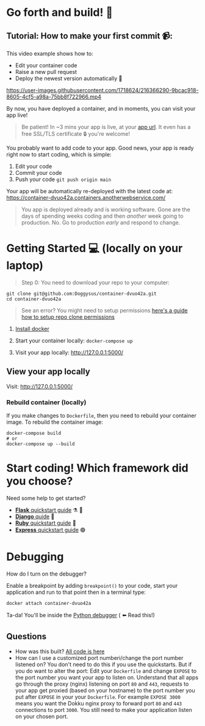 # Go forth and build! 🚀

## Tutorial: How to make your first commit 📹:

This video example shows how to:

- Edit your container code
- Raise a new pull request
- Deploy the newest version automatically 🚀

https://user-images.githubusercontent.com/1718624/216366290-9bcac918-8605-4cf5-a98a-75bb8f722966.mp4



By now, you have deployed a container, and in moments, you can visit your app
live!

> Be patient! In ~3 mins your app is live, at your [app url](https://container-dvuo42a.containers.anotherwebservice.com/). It even has a free SSL/TLS certificate 🔒 you're welcome!

You probably want to add code to your app. Good news, your app is ready right now to start coding, which is simple:

1. Edit your code
2. Commit your code
3. Push your code `git push origin main`

Your app will be automatically re-deployed with the latest code at: https://container-dvuo42a.containers.anotherwebservice.com/

> You app is deployed already and is working software. Gone are the days of spending weeks coding and then *another* week going to production. No. Go to production *early* and respond to change.

# Getting Started 💻 (locally on your laptop)

> Step 0: You need to download your repo to your computer:

```
git clone git@github.com:Doggysus/container-dvuo42a.git
cd container-dvuo42a
```

> See an error? You might need to setup permissions [here's a guide how to setup repo clone permissions](https://docs.github.com/en/authentication/connecting-to-github-with-ssh/adding-a-new-ssh-key-to-your-github-account)

1. [Install docker](https://docs.docker.com/get-docker/)

2. Start your container locally: `docker-compose up`
3. Visit your app locally: http://127.0.0.1:5000/

## View your app locally

Visit: http://127.0.0.1:5000/

### Rebuild container (locally)
If you make changes to `Dockerfile`, then you need to rebuild your container image. To rebuild the container image:
```
docker-compose build
# or 
docker-compose up --build
```

# Start coding! Which framework did you choose?

Need some help to get started?

- [**Flask** quickstart guide](https://flask.palletsprojects.com/en/2.2.x/quickstart/) ⚗️ 🐍
- [**Django** quide](https://docs.djangoproject.com/en/4.1/topics/http/views/) 📰
- [**Ruby** quickstart guide](https://github.com/KarmaComputing/rails-quickstart) 💎
- [**Express** quickstart guide](https://expressjs.com/en/starter/hello-world.html) 🟢

# Debugging

How do I turn on the debugger?

Enable a breakpoint by adding `breakpoint()` to your code, start your application and run to that point then in a terminal type:

```
docker attach container-dvuo42a
```
Ta-da! You'll be inside the [Python debugger](https://docs.python.org/3/library/pdb.html#module-pdb) ( ⬅️ Read this!)



## Questions

- How was this built? [All code is here](https://github.com/KarmaComputing/container-hosting)
- How can I use a customized port numberi/change the port number listened on? You don't need to do this if you use the quickstarts. But if you do want to alter the port: Edit your `Dockerfile` and change `EXPOSE` to the port number you want your app to listen on. Understand that all apps go through the proxy (nginx) listening on port `80` and `443`, requests to your app get proxied (based on your hostname) to the port number you put after `EXPOSE` in your your `Dockerfile`. For example `EXPOSE 3000` means you want the Dokku nginx proxy to forward port `80` and `443` connections to port `3000`. You still need to make your application listen on your chosen port.
